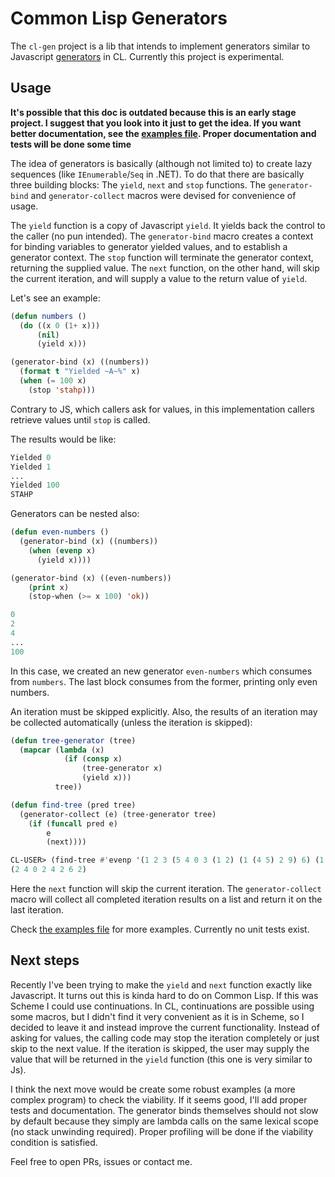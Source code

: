 # Common Lisp Generators

The `cl-gen` project is a lib that intends to implement generators similar to
Javascript
[generators](https://javascript.plainenglish.io/javascript-lazy-evaluation-generators-examples-included-f9eaa517f969)
in CL. Currently this project is experimental.

## Usage

**It's possible that this doc is outdated because this is an early stage
project. I suggest that you look into it just to get the idea. If you want
better documentation, see the [examples file](src/examples.lisp). Proper
documentation and tests will be done some time**

The idea of generators is basically (although not limited to) to create lazy
sequences (like `IEnumerable`/`Seq` in .NET). To do that there are basically
three building blocks: The `yield`, `next` and `stop` functions. The
`generator-bind` and `generator-collect` macros were devised for convenience of
usage.

The `yield` function is a copy of Javascript `yield`. It yields back the
control to the caller (no pun intended). The `generator-bind` macro creates a
context for binding variables to generator yielded values, and to establish a
generator context. The `stop` function will terminate the generator context,
returning the supplied value. The `next` function, on the other hand, will skip
the current iteration, and will supply a value to the return value of `yield`.

Let's see an example:

```lisp
(defun numbers ()
  (do ((x 0 (1+ x)))
      (nil)
      (yield x)))

(generator-bind (x) ((numbers))
  (format t "Yielded ~A~%" x)
  (when (= 100 x)
    (stop 'stahp)))
```

Contrary to JS, which callers ask for values, in this implementation callers
retrieve values until `stop` is called.

The results would be like:

```lisp
Yielded 0
Yielded 1
...
Yielded 100
STAHP
```

Generators can be nested also:

```lisp
(defun even-numbers ()
  (generator-bind (x) ((numbers))
    (when (evenp x)
      (yield x))))

(generator-bind (x) ((even-numbers))
    (print x)
    (stop-when (>= x 100) 'ok))
```

```lisp
0
2
4
...
100
```

In this case, we created an new generator `even-numbers` which consumes from
`numbers`. The last block consumes from the former, printing only even numbers.

An iteration must be skipped explicitly. Also, the results of an iteration
may be collected automatically (unless the iteration is skipped):

```lisp
(defun tree-generator (tree)
  (mapcar (lambda (x)
            (if (consp x)
                (tree-generator x)
                (yield x)))
          tree))

(defun find-tree (pred tree)
  (generator-collect (e) (tree-generator tree)
    (if (funcall pred e)
        e
        (next))))
```

```lisp
CL-USER> (find-tree #'evenp '(1 2 3 (5 4 0 3 (1 2) (1 (4 5) 2 9) 6) (1 3 2)))
(2 4 0 2 4 2 6 2)
```

Here the `next` function will skip the current iteration. The
`generator-collect` macro will collect all completed iteration results on a
list and return it on the last iteration.

Check [the examples file](src/examples.lisp) for more examples. Currently no
unit tests exist.

## Next steps

Recently I've been trying to make the `yield` and `next` function exactly like
Javascript. It turns out this is kinda hard to do on Common Lisp. If this was
Scheme I could use continuations. In CL, continuations are possible using some
macros, but I didn't find it very convenient as it is in Scheme, so I decided
to leave it and instead improve the current functionality. Instead of asking
for values, the calling code may stop the iteration completely or just skip to
the next value. If the iteration is skipped, the user may supply the value that
will be returned in the `yield` function (this one is very similar to Js).

I think the next move would be create some robust examples (a more complex
program) to check the viability. If it seems good, I'll add proper tests and
documentation. The generator binds themselves should not slow by default
because they simply are lambda calls on the same lexical scope (no stack
unwinding required). Proper profiling will be done if the viability condition
is satisfied.

Feel free to open PRs, issues or contact me.
